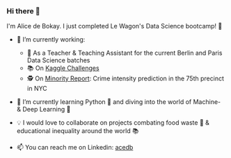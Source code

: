 ### Hi there 👋

<!--
**acedb/acedb** is a ✨ _special_ ✨ repository because its `README.md` appears on my GitHub profile
-->

I'm Alice de Bokay. I just completed Le Wagon's Data Science bootcamp! 🚂

- 🔭 I’m currently working:

     - 🎒 As a Teacher & Teaching Assistant for the current Berlin and Paris Data Science batches
     - 📚 On [Kaggle Challenges](https://github.com/acedb/kaggle_challenges)
     - 🕵 On [Minority Report](https://github.com/candiesforlife/minority_report): Crime intensity prediction in the 75th precinct in NYC
     
- 🌱 I’m currently learning Python 🐍 and diving into the world of Machine- & Deep Learning 🧠

- 💡 I would love to collaborate on projects combating food waste 🥕 & educational inequality around the world 📚

- 📫 You can reach me on Linkedin: [acedb](https://www.linkedin.com/in/acedb/)
